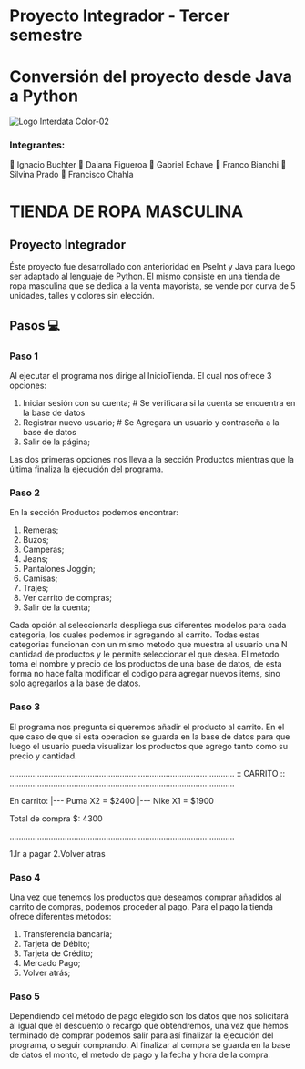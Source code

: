 # Proyecto Integrador - Tercer semestre
# Conversión del proyecto desde Java a Python
![Logo Interdata Color-02](https://user-images.githubusercontent.com/112593194/236959451-08cbc3fb-cc4a-4650-aeaa-2996dbb91046.jpg)
### Integrantes:
:small_blue_diamond: Ignacio Buchter
:small_blue_diamond: Daiana Figueroa
:small_blue_diamond: Gabriel Echave 
:small_blue_diamond: Franco Bianchi 
:small_blue_diamond: Silvina Prado
:small_blue_diamond: Francisco Chahla 
# TIENDA DE ROPA MASCULINA
## Proyecto Integrador
Éste proyecto fue desarrollado con anterioridad en PseInt y Java para luego ser adaptado al lenguaje de Python. El mismo consiste en una tienda de ropa masculina que se dedica a la venta mayorista, se vende por curva de 5 unidades, talles y colores sin elección.

## Pasos 💻
### Paso 1 
Al ejecutar el programa nos dirige al InicioTienda. El cual nos ofrece 3 opciones:

1. Iniciar sesión con su cuenta;   # Se verificara si la cuenta se encuentra en la base de datos
2. Registrar nuevo usuario;        # Se Agregara un usuario y contraseña a la base de datos
3. Salir de la página;

Las dos primeras opciones nos lleva a la sección Productos mientras que la última finaliza la ejecución del programa.
### Paso 2
En la sección Productos podemos encontrar:

1. Remeras;
2. Buzos;
3. Camperas;
4. Jeans;
5. Pantalones Joggin;
6. Camisas;
7. Trajes;
8. Ver carrito de compras;
9. Salir de la cuenta;

Cada opción al seleccionarla despliega sus diferentes modelos para cada categoria, los cuales podemos ir agregando al carrito. Todas estas categorias funcionan con un mismo metodo que muestra al usuario una N cantidad de productos y le permite seleccionar el que desea. El metodo toma el nombre y precio de los productos de una base de datos, de esta forma no hace falta modificar el codigo para agregar nuevos items, sino solo agregarlos a la base de datos. 

### Paso 3
El programa nos pregunta si queremos añadir el producto al carrito. En el que caso de que si esta operacion se guarda en la base de datos para que luego el usuario pueda visualizar los productos que agrego tanto como su precio y cantidad.

..................................................................................................
::                                         CARRITO                                              ::
..................................................................................................

En carrito:
|--- Puma X2 = $2400
|--- Nike X1 = $1900 

Total de compra $: 4300

..................................................................................................

1.Ir a pagar
2.Volver atras

### Paso 4
Una vez que tenemos los productos que deseamos comprar añadidos al carrito de compras, podemos proceder al pago.
Para el pago la tienda ofrece diferentes métodos:

1. Transferencia bancaria;
2. Tarjeta de Débito;
3. Tarjeta de Crédito;
4. Mercado Pago;
5. Volver atrás;

### Paso 5
Dependiendo del método de pago elegido son los datos que nos solicitará al igual que el descuento o recargo que obtendremos, una vez que hemos terminado de comprar podemos salir para así finalizar la ejecución del programa, o seguir comprando. Al finalizar al compra se guarda en la base de datos el monto, el metodo de pago y la fecha y hora de la compra.
